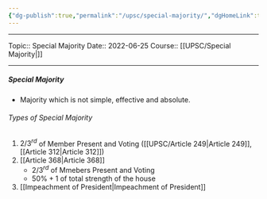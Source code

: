 ```yaml
---
{"dg-publish":true,"permalink":"/upsc/special-majority/","dgHomeLink":true,"dgPassFrontmatter":false}
---
```


----
Topic:: Special Majority
Date:: 2022-06-25
Course:: [[UPSC/Special Majority|]] 

----
##### Special Majority 
- Majority which is not simple, effective and absolute.

###### Types of Special Majority 
1. $2/3^r$$^d$ of Member Present and Voting ([[UPSC/Article 249|Article 249]], [[Article 312|Article 312]])
2. [[Article 368|Article 368]] 
	- $2/3^r$$^d$ of Mmebers Present and Voting 
	- $50\%+1$ of total strength of the house
3. [[Impeachment of President|Impeachment of President]] 


